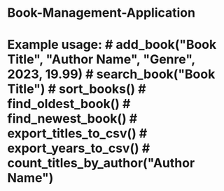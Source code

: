 # Book-Management-Application
# Example usage: # add_book("Book Title", "Author Name", "Genre", 2023, 19.99) # search_book("Book Title") # sort_books() # find_oldest_book() # find_newest_book() # export_titles_to_csv() # export_years_to_csv() # count_titles_by_author("Author Name")

